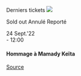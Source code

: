 [](https://www.bozar.be/fr/calendrier/hommage-mamady-keita)

Derniers tickets ![](https://www.bozar.be/sites/default/files/styles/small_card_landscape/public/efficy/images/2817998_small_mamady_keita_c_gr-dr.jpeg.jpg?h=5db1ed3d&itok=5igShuZC) 

Sold out Annulé Reporté

24 Sept.'22  
\- 12:00

#### Hommage à Mamady Keïta

[Source](https://www.bozar.be/fr/search?contentType=event&searchQuery=balanescu)